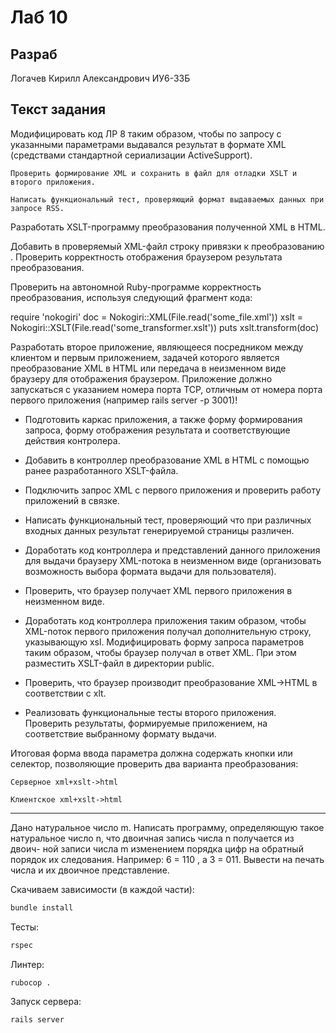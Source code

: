 # Лаб 10

## Разраб

Логачев Кирилл Александрович ИУ6-33Б

## Текст задания

Модифицировать код ЛР 8 таким образом, чтобы по запросу с указанными параметрами выдавался результат в формате XML (средствами стандартной сериализации ActiveSupport).

    Проверить формирование XML и сохранить в файл для отладки XSLT и второго приложения.

    Написать функциональный тест, проверяющий формат выдаваемых данных при запросе RSS.

Разработать XSLT-программу преобразования полученной XML в HTML.

Добавить в проверяемый XML-файл строку привязки к преобразованию <?xml-stylesheet type="text/xsl" href="some_transformer.xslt"?>. Проверить корректность отображения браузером результата преобразования.

Проверить на автономной Ruby-программе корректность преобразования, используя следующий фрагмент кода:

require 'nokogiri'
doc = Nokogiri::XML(File.read('some_file.xml'))
xslt = Nokogiri::XSLT(File.read('some_transformer.xslt'))
puts xslt.transform(doc)

Разработать второе приложение, являющееся посредником между клиентом и первым приложением, задачей которого является преобразование XML в HTML или передача в неизменном виде браузеру для отображения браузером. Приложение должно запускаться с указанием номера порта TCP, отличным от номера порта первого приложения (например rails server -p 3001)!

  -  Подготовить каркас приложения, а также форму формирования запроса, форму отображения результата и соответствующие действия контролера.

  - Добавить в контроллер преобразование XML в HTML с помощью ранее разработанного XSLT-файла.

  -  Подключить запрос XML с первого приложения и проверить работу приложений в связке.

  -  Написать функциональный тест, проверяющий что при различных входных данных результат генерируемой страницы различен.

  - Доработать код контроллера и представлений данного приложения для выдачи браузеру XML-потока в неизменном виде (организовать возможность выбора формата выдачи для пользователя).

  - Проверить, что браузер получает XML первого приложения в неизменном виде.

  -  Доработать код контроллера приложения таким образом, чтобы XML-поток первого приложения получал дополнительную строку, указывающую xsl. Модифицировать форму запроса параметров таким образом, чтобы браузер получал в ответ XML. При этом разместить XSLT-файл в директории public.

  -  Проверить, что браузер производит преобразование XML->HTML в соответствии с xlt.

  -  Реализовать функциональные тесты второго приложения. Проверить результаты, формируемые приложением, на соответствие выбранному формату выдачи.

Итоговая форма ввода параметра должна содержать кнопки или селектор, позволяющие проверить два варианта преобразования:

    Серверное xml+xslt->html

    Клиентское xml+xslt->html


---

Дано натуральное число m. Написать программу, определяющую такое натуральное число n, что двоичная запись числа n получается из двоич- ной записи числа m изменением порядка цифр на обратный порядок их следования. Например: 6 = 110 , а 3 = 011. Вывести на печать числа и их двоичное представление.

Скачиваем зависимости (в каждой части):

```bash
bundle install
```

Тесты:

```bash
rspec
```

Линтер:

```bash
rubocop .
```

Запуск сервера:

```bash
rails server
```
